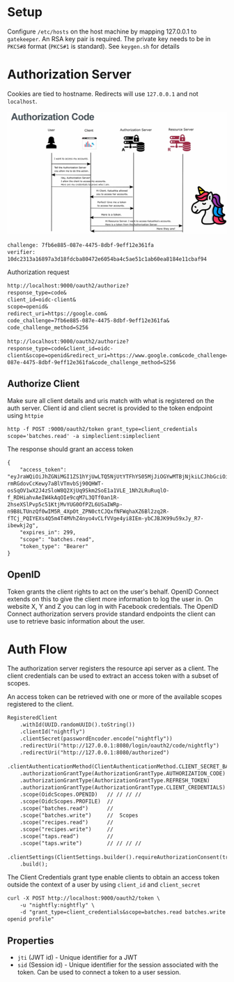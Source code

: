 # Setup

Configure `/etc/hosts` on the host machine by mapping 127.0.0.1 to `gatekeeper`. An RSA key pair is required. The private key needs to be in `PKCS#8` format (`PKCS#1` is standard). See `keygen.sh` for details

# Authorization Server

Cookies are tied to hostname. Redirects will use `127.0.0.1` and not `localhost`.

![](./docs/authorization_code.png)


```
challenge: 7fb6e885-087e-4475-8dbf-9eff12e361fa
verifier: 10dc2313a16897a3d18fdcba80472e6054ba4c5ae51c1ab60ea8184e11cbaf94
```

Authorization request
```
http://localhost:9000/oauth2/authorize?
response_type=code&
client_id=oidc-client&
scope=openid&
redirect_uri=https://google.com&
code_challenge=7fb6e885-087e-4475-8dbf-9eff12e361fa&
code_challenge_method=S256

http://localhost:9000/oauth2/authorize?response_type=code&client_id=oidc-client&scope=openid&redirect_uri=https://www.google.com&code_challenge=7fb6e885-087e-4475-8dbf-9eff12e361fa&code_challenge_method=S256
```

## Authorize Client

Make sure all client details and uris match with what is registered on the auth server. Client id and client secret is provided to the token endpoint using `httpie`
```
http -f POST :9000/oauth2/token grant_type=client_credentials scope='batches.read' -a simpleclient:simpleclient
```

The response should grant an access token

```
{
    "access_token": "eyJraWQiOiJhZGNiMGI1ZS1hYjUwLTQ5NjUtYTFhYS05MjJiOGYwMTBjNjkiLCJhbGciOiJSUzI1NiJ9.eyJzdWIiOiJzaW1wbGVjbGllbnQiLCJhdWQiOiJzaW1wbGVjbGllbnQiLCJuYmYiOjE3MDc1Nzk5NDQsInNjb3BlIjpbImJhdGNoZXMucmVhZCJdLCJpc3MiOiJodHRwOi8vbG9jYWxob3N0OjkwMDAiLCJleHAiOjE3MDc1ODAyNDQsImlhdCI6MTcwNzU3OTk0NCwianRpIjoiMjFkMjQ5NDktMDY1MC00YjQ3LWEyZWUtOGRiMTgzMzBmNWYyIn0.h3_fElkfkMPhN8TjEj_X9PWhXeInfZrt3pOklhNfkQmG80c8FwVvMmatJYBemL-rmRGdovCcKewy7aBlVTmvbSj90QHWT-osSqOV1wX2J4zSloW8Q2XjUq9Skm2SoE1a1VLE_1Nh2LRuRuqlO-f_RDHiahvAeIW4kAqOIe9cqM7L3QTf0an1R-2hseXSlPvp5c51KtjMvYUG0OfPZL6USaIWRp-n9B8LTUnzQf0wIM5R_4XpOt_ZPN0ctCJQxfNFWqhaXZ6Bl2zq2R-fTCj_PQIYEXs4Q5m4T4MVhZ4nyo4vCLfVVge4yi8IEm-ybCJBJK99u59xJy_R7-ibewkj2g",
    "expires_in": 299,
    "scope": "batches.read",
    "token_type": "Bearer"
}

```

## OpenID

Token grants the client rights to act on the user's behalf. OpenID Connect extends on this to give the client more information to log the user in. On website X, Y and Z you can log in with Facebook credentials. The OpenID Connect authorization servers provide standard endpoints the client can use to retrieve basic information about the user.

# Auth Flow

The authorization server registers the resource api server as a client. The client credentials can be used to extract an access token with a subset of scopes. 

An access token can be retrieved with one or more of the available scopes registered to the client.
```
RegisteredClient
    .withId(UUID.randomUUID().toString())
    .clientId("nightfly")
    .clientSecret(passwordEncoder.encode("nightfly"))
    .redirectUri("http://127.0.0.1:8080/login/oauth2/code/nightfly")
    .redirectUri("http://127.0.0.1:8080/authorized")
    .clientAuthenticationMethod(ClientAuthenticationMethod.CLIENT_SECRET_BASIC)
    .authorizationGrantType(AuthorizationGrantType.AUTHORIZATION_CODE)
    .authorizationGrantType(AuthorizationGrantType.REFRESH_TOKEN)
    .authorizationGrantType(AuthorizationGrantType.CLIENT_CREDENTIALS) 
    .scope(OidcScopes.OPENID)   // // // //
    .scope(OidcScopes.PROFILE)  //
    .scope("batches.read")      //
    .scope("batches.write")     //  Scopes
    .scope("recipes.read")      //
    .scope("recipes.write")     //
    .scope("taps.read")         //
    .scope("taps.write")        // // // //
    .clientSettings(ClientSettings.builder().requireAuthorizationConsent(true).build())
    .build();
```

The Client Credentials grant type enable clients to obtain an access token outside the context of a user by using `client_id` and `client_secret`
```
curl -X POST http://localhost:9000/oauth2/token \
    -u "nightfly:nightfly" \
    -d "grant_type=client_credentials&scope=batches.read batches.write openid profile"
```

## Properties

- `jti` (JWT id) - Unique identifier for a JWT
- `sid` (Session id) - Unique identifier for the session associated with the token. Can be used to connect a token to a user session.
